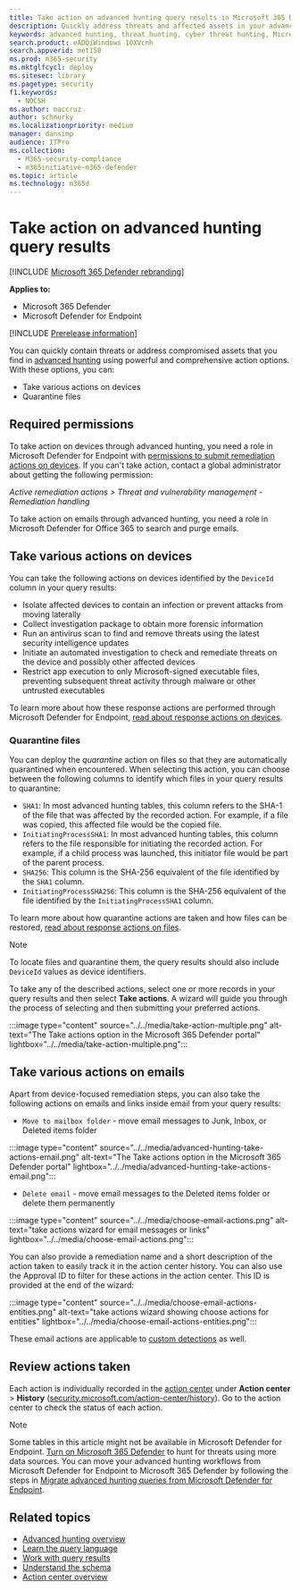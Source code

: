 ```yaml
---
title: Take action on advanced hunting query results in Microsoft 365 Defender
description: Quickly address threats and affected assets in your advanced hunting query results
keywords: advanced hunting, threat hunting, cyber threat hunting, Microsoft 365 Defender, microsoft 365, m365, search, query, telemetry, take action
search.product: eADQiWindows 10XVcnh
search.appverid: met150
ms.prod: m365-security
ms.mktglfcycl: deploy
ms.sitesec: library
ms.pagetype: security
f1.keywords: 
  - NOCSH
ms.author: maccruz
author: schmurky
ms.localizationpriority: medium
manager: dansimp
audience: ITPro
ms.collection: 
  - M365-security-compliance
  - m365initiative-m365-defender
ms.topic: article
ms.technology: m365d
---
```


# Take action on advanced hunting query results

[!INCLUDE [Microsoft 365 Defender rebranding](../includes/microsoft-defender.md)]


**Applies to:**
- Microsoft 365 Defender
- Microsoft Defender for Endpoint

[!INCLUDE [Prerelease information](../includes/prerelease.md)]

You can quickly contain threats or address compromised assets that you find in [advanced hunting](advanced-hunting-overview.md) using powerful and comprehensive action options. With these options, you can:

- Take various actions on devices
- Quarantine files

## Required permissions
To take action on devices through advanced hunting, you need a role in Microsoft Defender for Endpoint with [permissions to submit remediation actions on devices](/windows/security/threat-protection/microsoft-defender-atp/user-roles#permission-options). If you can't take action, contact a global administrator about getting the following permission:

*Active remediation actions > Threat and vulnerability management - Remediation handling*

To take action on emails through advanced hunting, you need a role in Microsoft Defender for Office 365 to search and purge emails.

## Take various actions on devices
You can take the following actions on devices identified by the `DeviceId` column in your query results:

- Isolate affected devices to contain an infection or prevent attacks from moving laterally
- Collect investigation package to obtain more forensic information
- Run an antivirus scan to find and remove threats using the latest security intelligence updates
- Initiate an automated investigation to check and remediate threats on the device and possibly other affected devices
- Restrict app execution to only Microsoft-signed executable files, preventing subsequent threat activity through malware or other untrusted executables

To learn more about how these response actions are performed through Microsoft Defender for Endpoint, [read about response actions on devices](/windows/security/threat-protection/microsoft-defender-atp/respond-machine-alerts).
   
### Quarantine files
You can deploy the *quarantine* action on files so that they are automatically quarantined when encountered. When selecting this action, you can choose between the following columns to identify which files in your query results to quarantine:

- `SHA1`: In most advanced hunting tables, this column refers to the SHA-1 of the file that was affected by the recorded action. For example, if a file was copied, this affected file would be the copied file.
- `InitiatingProcessSHA1`: In most advanced hunting tables, this column refers to the file responsible for initiating the recorded action. For example, if a child process was launched, this initiator file would be part of the parent process. 
- `SHA256`: This column is the SHA-256 equivalent of the file identified by the `SHA1` column.
- `InitiatingProcessSHA256`: This column is the SHA-256 equivalent of the file identified by the `InitiatingProcessSHA1` column.

To learn more about how quarantine actions are taken and how files can be restored, [read about response actions on files](/windows/security/threat-protection/microsoft-defender-atp/respond-file-alerts).

>[!NOTE]
>To locate files and quarantine them, the query results should also include `DeviceId` values as device identifiers.  

To take any of the described actions, select one or more records in your query results and then select **Take actions**. A wizard will guide you through the process of selecting and then submitting your preferred actions.

:::image type="content" source="../../media/take-action-multiple.png" alt-text="The Take actions option in the Microsoft 365 Defender portal" lightbox="../../media/take-action-multiple.png":::


## Take various actions on emails
Apart from device-focused remediation steps, you can also take the following actions on emails and links inside email from your query results:
- `Move to mailbox folder` - move email messages to Junk, Inbox, or Deleted items folder


:::image type="content" source="../../media/advanced-hunting-take-actions-email.png" alt-text="The Take actions option in the Microsoft 365 Defender portal" lightbox="../../media/advanced-hunting-take-actions-email.png":::

- `Delete email` - move email messages to the Deleted items folder or delete them permanently


:::image type="content" source="../../media/choose-email-actions.png" alt-text="take actions wizard for email messages or links" lightbox="../../media/choose-email-actions.png":::

You can also provide a remediation name and a short description of the action taken to easily track it in the action center history. You can also use the Approval ID to filter for these actions in the action center. This ID is provided at the end of the wizard:

:::image type="content" source="../../media/choose-email-actions-entities.png" alt-text="take actions wizard showing choose actions for entities" lightbox="../../media/choose-email-actions-entities.png":::

These email actions are applicable to [custom detections](custom-detections-overview.md) as well.


## Review actions taken
Each action is individually recorded in the [action center](m365d-action-center.md) under **Action center** > **History** ([security.microsoft.com/action-center/history](https://security.microsoft.com/action-center/history)). Go to the action center to check the status of each action.
 
>[!NOTE]
>Some tables in this article might not be available in Microsoft Defender for Endpoint. [Turn on Microsoft 365 Defender](m365d-enable.md) to hunt for threats using more data sources. You can move your advanced hunting workflows from Microsoft Defender for Endpoint to Microsoft 365 Defender by following the steps in [Migrate advanced hunting queries from Microsoft Defender for Endpoint](advanced-hunting-migrate-from-mde.md).

## Related topics
- [Advanced hunting overview](advanced-hunting-overview.md)
- [Learn the query language](advanced-hunting-query-language.md)
- [Work with query results](advanced-hunting-query-results.md)
- [Understand the schema](advanced-hunting-schema-tables.md)
- [Action center overview](m365d-action-center.md)
